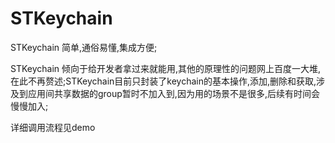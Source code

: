 # STKeychain

STKeychain 简单,通俗易懂,集成方便;

STKeychain 倾向于给开发者拿过来就能用,其他的原理性的问题网上百度一大堆,在此不再赘述;STKeychain目前只封装了keychain的基本操作,添加,删除和获取,涉及到应用间共享数据的group暂时不加入到,因为用的场景不是很多,后续有时间会慢慢加入;

详细调用流程见demo
